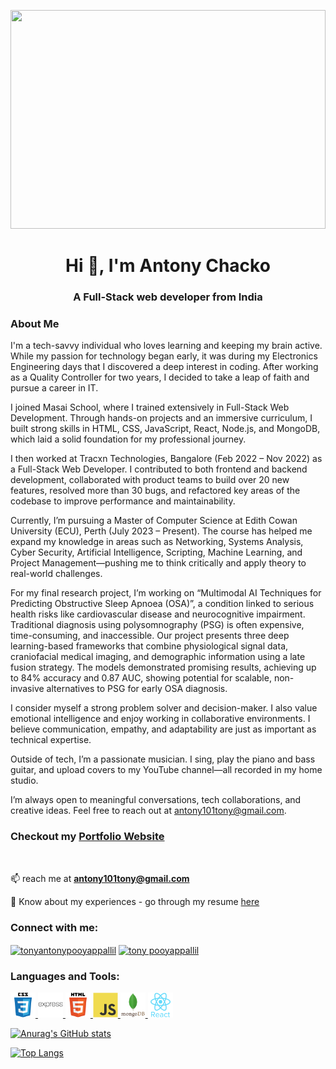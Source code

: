 <img width="100%" height="350px" src="https://media.istockphoto.com/photos/blue-computer-code-wallpaper-simple-picture-id913071832?b=1&k=20&m=913071832&s=170667a&w=0&h=J1UakQczF2710mBUiMHl66LHzyD8S-9dAtc97curW4w="></img>

<h1 align="center">Hi 👋, I'm Antony Chacko</h1>
<h3 align="center">A Full-Stack web developer from India</h3>

<h3>About Me</h3>
I'm a tech-savvy individual who loves learning and keeping my brain active. While my passion for technology began early, it was during my Electronics Engineering days that I discovered a deep interest in coding. After working as a Quality Controller for two years, I decided to take a leap of faith and pursue a career in IT.

I joined Masai School, where I trained extensively in Full-Stack Web Development. Through hands-on projects and an immersive curriculum, I built strong skills in HTML, CSS, JavaScript, React, Node.js, and MongoDB, which laid a solid foundation for my professional journey.

I then worked at Tracxn Technologies, Bangalore (Feb 2022 – Nov 2022) as a Full-Stack Web Developer. I contributed to both frontend and backend development, collaborated with product teams to build over 20 new features, resolved more than 30 bugs, and refactored key areas of the codebase to improve performance and maintainability.

Currently, I’m pursuing a Master of Computer Science at Edith Cowan University (ECU), Perth (July 2023 – Present). The course has helped me expand my knowledge in areas such as Networking, Systems Analysis, Cyber Security, Artificial Intelligence, Scripting, Machine Learning, and Project Management—pushing me to think critically and apply theory to real-world challenges.

For my final research project, I’m working on “Multimodal AI Techniques for Predicting Obstructive Sleep Apnoea (OSA)”, a condition linked to serious health risks like cardiovascular disease and neurocognitive impairment. Traditional diagnosis using polysomnography (PSG) is often expensive, time-consuming, and inaccessible. Our project presents three deep learning-based frameworks that combine physiological signal data, craniofacial medical imaging, and demographic information using a late fusion strategy. The models demonstrated promising results, achieving up to 84% accuracy and 0.87 AUC, showing potential for scalable, non-invasive alternatives to PSG for early OSA diagnosis.

I consider myself a strong problem solver and decision-maker. I also value emotional intelligence and enjoy working in collaborative environments. I believe communication, empathy, and adaptability are just as important as technical expertise.

Outside of tech, I’m a passionate musician. I sing, play the piano and bass guitar, and upload covers to my YouTube channel—all recorded in my home studio.

I’m always open to meaningful conversations, tech collaborations, and creative ideas. Feel free to reach out at antony101tony@gmail.com.
<h3 align="left">Checkout my <a href="https://antonys-portfolio.netlify.app/" target="blank">Portfolio Website</a></h3>
<br/>

📫 reach me at **antony101tony@gmail.com**



📄 Know about my experiences - go through my resume <a href="https://drive.google.com/file/d/1-Ou6QDk9OKnNE9st_3M0x5VRwaipyf_I/view?usp=sharing](https://drive.google.com/file/d/1-Ou6QDk9OKnNE9st_3M0x5VRwaipyf_I/view?usp=sharing" target="blank">here</a> 

<h3 align="left">Connect with me:</h3>
<p align="left">
<a href="https://linkedin.com/in/tonyantonypooyappallil" target="blank"><img align="center" src="https://raw.githubusercontent.com/rahuldkjain/github-profile-readme-generator/master/src/images/icons/Social/linked-in-alt.svg" alt="tonyantonypooyappallil" height="30" width="40" /></a>
<a href="https://www.youtube.com/channel/UCnaMBNsUDC1lpoDOgWR4JzQ" target="blank"><img align="center" src="https://raw.githubusercontent.com/rahuldkjain/github-profile-readme-generator/master/src/images/icons/Social/youtube.svg" alt="tony pooyappallil" height="30" width="40" /></a>
</p>

<h3 align="left">Languages and Tools:</h3>
<p align="left"> <a href="https://www.w3schools.com/css/" target="_blank" rel="noreferrer"> <img src="https://raw.githubusercontent.com/devicons/devicon/master/icons/css3/css3-original-wordmark.svg" alt="css3" width="40" height="40"/> </a> <a href="https://expressjs.com" target="_blank" rel="noreferrer"> <img src="https://raw.githubusercontent.com/devicons/devicon/master/icons/express/express-original-wordmark.svg" alt="express" width="40" height="40"/> </a> <a href="https://www.w3.org/html/" target="_blank" rel="noreferrer"> <img src="https://raw.githubusercontent.com/devicons/devicon/master/icons/html5/html5-original-wordmark.svg" alt="html5" width="40" height="40"/> </a> <a href="https://developer.mozilla.org/en-US/docs/Web/JavaScript" target="_blank" rel="noreferrer"> <img src="https://raw.githubusercontent.com/devicons/devicon/master/icons/javascript/javascript-original.svg" alt="javascript" width="40" height="40"/> </a> <a href="https://www.mongodb.com/" target="_blank" rel="noreferrer"> <img src="https://raw.githubusercontent.com/devicons/devicon/master/icons/mongodb/mongodb-original-wordmark.svg" alt="mongodb" width="40" height="40"/> </a> <a href="https://reactjs.org/" target="_blank" rel="noreferrer"> <img src="https://raw.githubusercontent.com/devicons/devicon/master/icons/react/react-original-wordmark.svg" alt="react" width="40" height="40"/> </a> </p>

[![Anurag's GitHub stats](https://github-readme-stats.vercel.app/api?username=tonyPooyappallil&show_icons=true&theme=radical)](https://github.com/anuraghazra/github-readme-stats)

[![Top Langs](https://github-readme-stats.vercel.app/api/top-langs/?username=tonyPooyappallil&layout=compact&show_icons=true&theme=radical)](https://github.com/anuraghazra/github-readme-stats)

